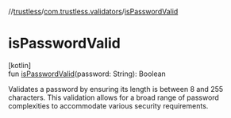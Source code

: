 //[trustless](../../index.md)/[com.trustless.validators](index.md)/[isPasswordValid](is-password-valid.md)

# isPasswordValid

[kotlin]\
fun [isPasswordValid](is-password-valid.md)(password: String): Boolean

Validates a password by ensuring its length is between 8 and 255 characters. This validation allows for a broad range of password complexities to accommodate various security requirements.
